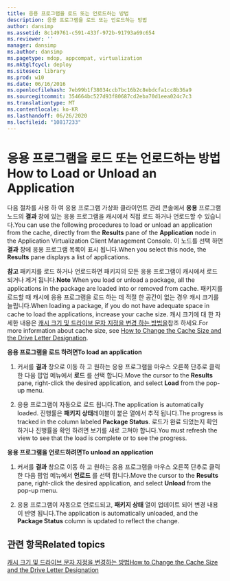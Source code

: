 ```yaml
---
title: 응용 프로그램을 로드 또는 언로드하는 방법
description: 응용 프로그램을 로드 또는 언로드하는 방법
author: dansimp
ms.assetid: 8c149761-c591-433f-972b-91793a69c654
ms.reviewer: ''
manager: dansimp
ms.author: dansimp
ms.pagetype: mdop, appcompat, virtualization
ms.mktglfcycl: deploy
ms.sitesec: library
ms.prod: w10
ms.date: 06/16/2016
ms.openlocfilehash: 7eb99b1f38034ccb7bc16b2c8ebdcfa1cc8b36a9
ms.sourcegitcommit: 354664bc527d93f80687cd2eba70d1eea024c7c3
ms.translationtype: MT
ms.contentlocale: ko-KR
ms.lasthandoff: 06/26/2020
ms.locfileid: "10817233"
---
```

# <span data-ttu-id="71890-103">응용 프로그램을 로드 또는 언로드하는 방법</span><span class="sxs-lookup"><span data-stu-id="71890-103">How to Load or Unload an Application</span></span>


<span data-ttu-id="71890-104">다음 절차를 사용 하 여 응용 프로그램 가상화 클라이언트 관리 콘솔에서 **응용** 프로그램 노드의 **결과** 창에 있는 응용 프로그램을 캐시에서 직접 로드 하거나 언로드할 수 있습니다.</span><span class="sxs-lookup"><span data-stu-id="71890-104">You can use the following procedures to load or unload an application from the cache, directly from the **Results** pane of the **Application** node in the Application Virtualization Client Management Console.</span></span> <span data-ttu-id="71890-105">이 노드를 선택 하면 **결과** 창에 응용 프로그램 목록이 표시 됩니다.</span><span class="sxs-lookup"><span data-stu-id="71890-105">When you select this node, the **Results** pane displays a list of applications.</span></span>

<span data-ttu-id="71890-106">**참고**  패키지를 로드 하거나 언로드하면 패키지의 모든 응용 프로그램이 캐시에서 로드 되거나 제거 됩니다.</span><span class="sxs-lookup"><span data-stu-id="71890-106">**Note** When you load or unload a package, all the applications in the package are loaded into or removed from cache.</span></span> <span data-ttu-id="71890-107">패키지를 로드할 때 캐시에 응용 프로그램을 로드 하는 데 적절 한 공간이 없는 경우 캐시 크기를 늘립니다.</span><span class="sxs-lookup"><span data-stu-id="71890-107">When loading a package, if you do not have adequate space in cache to load the applications, increase your cache size.</span></span> <span data-ttu-id="71890-108">캐시 크기에 대 한 자세한 내용은 [캐시 크기 및 드라이브 문자 지정을 변경 하는 방법을](how-to-change-the-cache-size-and-the-drive-letter-designation.md)참조 하세요.</span><span class="sxs-lookup"><span data-stu-id="71890-108">For more information about cache size, see [How to Change the Cache Size and the Drive Letter Designation](how-to-change-the-cache-size-and-the-drive-letter-designation.md).</span></span>

 

**<span data-ttu-id="71890-109">응용 프로그램을 로드 하려면</span><span class="sxs-lookup"><span data-stu-id="71890-109">To load an application</span></span>**

1.  <span data-ttu-id="71890-110">커서를 **결과** 창으로 이동 하 고 원하는 응용 프로그램을 마우스 오른쪽 단추로 클릭 한 다음 팝업 메뉴에서 **로드** 를 선택 합니다.</span><span class="sxs-lookup"><span data-stu-id="71890-110">Move the cursor to the **Results** pane, right-click the desired application, and select **Load** from the pop-up menu.</span></span>

2.  <span data-ttu-id="71890-111">응용 프로그램이 자동으로 로드 됩니다.</span><span class="sxs-lookup"><span data-stu-id="71890-111">The application is automatically loaded.</span></span> <span data-ttu-id="71890-112">진행률은 **패키지 상태**레이블이 붙은 열에서 추적 됩니다.</span><span class="sxs-lookup"><span data-stu-id="71890-112">The progress is tracked in the column labeled **Package Status**.</span></span> <span data-ttu-id="71890-113">로드가 완료 되었는지 확인 하거나 진행률을 확인 하려면 보기를 새로 고쳐야 합니다.</span><span class="sxs-lookup"><span data-stu-id="71890-113">You must refresh the view to see that the load is complete or to see the progress.</span></span>

**<span data-ttu-id="71890-114">응용 프로그램을 언로드하려면</span><span class="sxs-lookup"><span data-stu-id="71890-114">To unload an application</span></span>**

1.  <span data-ttu-id="71890-115">커서를 **결과** 창으로 이동 하 고 원하는 응용 프로그램을 마우스 오른쪽 단추로 클릭 한 다음 팝업 메뉴에서 **언로드** 를 선택 합니다.</span><span class="sxs-lookup"><span data-stu-id="71890-115">Move the cursor to the **Results** pane, right-click the desired application, and select **Unload** from the pop-up menu.</span></span>

2.  <span data-ttu-id="71890-116">응용 프로그램이 자동으로 언로드되고, **패키지 상태** 열이 업데이트 되어 변경 내용이 반영 됩니다.</span><span class="sxs-lookup"><span data-stu-id="71890-116">The application is automatically unloaded, and the **Package Status** column is updated to reflect the change.</span></span>

## <span data-ttu-id="71890-117">관련 항목</span><span class="sxs-lookup"><span data-stu-id="71890-117">Related topics</span></span>


[<span data-ttu-id="71890-118">캐시 크기 및 드라이브 문자 지정을 변경하는 방법</span><span class="sxs-lookup"><span data-stu-id="71890-118">How to Change the Cache Size and the Drive Letter Designation</span></span>](how-to-change-the-cache-size-and-the-drive-letter-designation.md)

 

 





